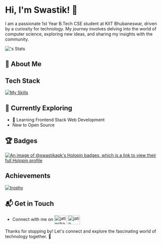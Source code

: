 # Hi, I'm Swastik! 👋

I am a passionate 1st Year B.Tech CSE student at KIIT Bhubaneswar, driven by a curiosity for technology. My journey involves delving into the world of computer science, exploring new ideas, and sharing my insights with the community.

![<username>'s Stats](https://github-readme-stats.vercel.app/api?username=swastik-apk&theme=vue-dark&show_icons=true&hide_border=true&count_private=true)

## 🚀 About Me

<!-- - 🔭 I'm currently pursuing my Bachelor's in Computer Science at KIIT Bhubaneswar.
- 📝 I write in-depth, long-form articles on my website [theenthusiast.dev](https://theenthusiast.dev), accumulating over 20k views within just 2 months.
- 🌐 Proud member of the [Hackernoon Blogging Fellowship](https://hackernoon.com/), contributing to the tech community. -->

## Tech Stack
[![My Skills](https://skillicons.dev/icons?i=html,css,js,py,c,java,md,windows,vscode,git,github,bash)](https://skillicons.dev)

## 🌱 Currently Exploring

- 🚀 Learning Frontend Stack Web Development
- New to Open Source
  <!-- - Exploring the ins and outs of React and Redux for dynamic front-end experiences.
  - Navigating through the world of React Router for seamless page transitions.
  - Styling with Tailwind CSS to create modern and responsive user interfaces.-->
  <!-- - Building server-side applications with Django, a powerful Python web framework.
  - Diving into PostgreSQL for efficient and scalable database management. -->

## 🏆 Badges

<!-- 🌟 Completed Hacktoberfest 2023 - Contributed to open source projects and celebrated the spirit of collaboration. -->
[![An image of @swastikapk's Holopin badges, which is a link to view their full Holopin profile](https://holopin.me/swastikapk)](https://holopin.io/@swastikapk)

## Achievements

[![trophy](https://github-profile-trophy.vercel.app/?username=swastik-apk)](https://github.com/ryo-ma/github-profile-trophy)

## 📬 Get in Touch

- Connect with me on
  <a href="https://instagram.com/swastik.apk" target="blank"><img align="center" src="https://raw.githubusercontent.com/rahuldkjain/github-profile-readme-generator/master/src/images/icons/Social/instagram.svg" alt="jatinchaudhary224" height="30" width="40" /></a>
  <a href="https://linkedin.com/in/swastik-bandyopadhyay-a31751311/" target="blank"><img align="center" src="https://raw.githubusercontent.com/rahuldkjain/github-profile-readme-generator/master/src/images/icons/Social/linked-in-alt.svg" alt="jatin chaudhary" height="30" width="40" /></a>
<!-- - Read more of my articles on [theenthusiast.dev](https://theenthusiast.dev) -->

Thanks for stopping by! Let's connect and explore the fascinating world of technology together. 🚀



<!--

Here are some ideas to get you started:

- 🔭 I’m currently working on ...
- 🌱 I’m currently learning ...
- 👯 I’m looking to collaborate on ...
- 🤔 I’m looking for help with ...
- 💬 Ask me about ...
- 📫 How to reach me: ...
- 😄 Pronouns: ...
- ⚡ Fun fact: ...
-->
